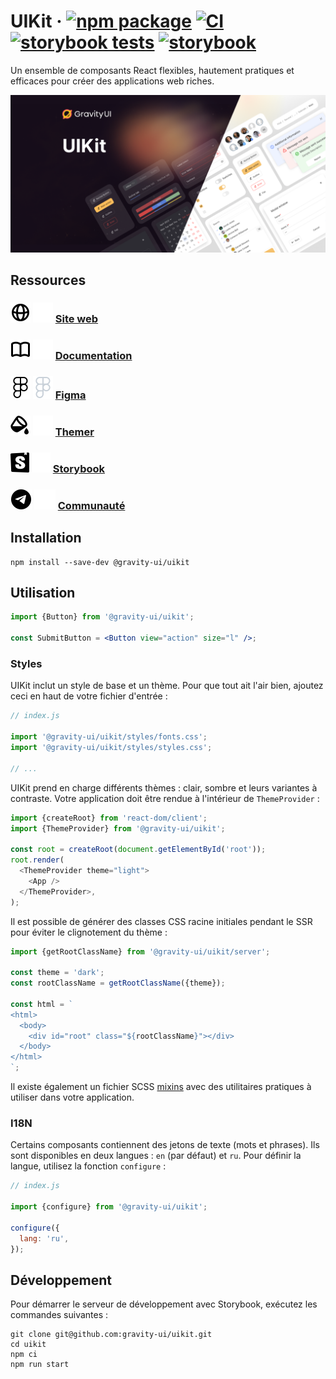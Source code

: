 # UIKit · [![npm package](https://img.shields.io/npm/v/@gravity-ui/uikit?logo=npm)](https://www.npmjs.com/package/@gravity-ui/uikit) [![CI](https://img.shields.io/github/actions/workflow/status/gravity-ui/uikit/.github/workflows/ci.yml?branch=main&label=CI&logo=github)](https://github.com/gravity-ui/uikit/actions/workflows/ci.yml?query=branch:main) [![storybook tests](https://img.shields.io/github/actions/workflow/status/gravity-ui/uikit/.github/workflows/test-storybook.yml?label=Storybook%20Tests&logo=github)](https://github.com/gravity-ui/uikit/actions/workflows/test-storybook.yml) [![storybook](https://img.shields.io/badge/Storybook-deployed-ff4685?logo=storybook)](https://preview.gravity-ui.com/uikit/)

Un ensemble de composants React flexibles, hautement pratiques et efficaces pour créer des applications web riches.

<!--GITHUB_BLOCK-->

![Cover image](https://raw.githubusercontent.com/gravity-ui/uikit/main/docs/assets/uikit_cover.png)

## Ressources

### ![Globe Logo Light](https://raw.githubusercontent.com/gravity-ui/uikit/main/docs/assets/globe_light.svg#gh-light-mode-only) ![Globe Logo Dark](https://raw.githubusercontent.com/gravity-ui/uikit/main/docs/assets/globe_dark.svg#gh-dark-mode-only) [Site web](https://gravity-ui.com)

### ![Documentation Logo Light](https://raw.githubusercontent.com/gravity-ui/uikit/main/docs/assets/book-open_light.svg#gh-light-mode-only) ![Documentation Logo Dark](https://raw.githubusercontent.com/gravity-ui/uikit/main/docs/assets/book-open_dark.svg#gh-dark-mode-only) [Documentation](https://gravity-ui.com/components/uikit/alert)

### ![Figma Logo Light](https://raw.githubusercontent.com/gravity-ui/uikit/main/docs/assets/figma_light.svg#gh-light-mode-only) ![Figma Logo Dark](https://raw.githubusercontent.com/gravity-ui/uikit/main/docs/assets/figma_dark.svg#gh-dark-mode-only) [Figma](<https://www.figma.com/community/file/1271150067798118027/Gravity-UI-Design-System-(Beta)>)

### ![Themer Logo Light](https://raw.githubusercontent.com/gravity-ui/uikit/main/docs/assets/bucket-paint_light.svg#gh-light-mode-only) ![Themer Logo Dark](https://raw.githubusercontent.com/gravity-ui/uikit/main/docs/assets/bucket-paint_dark.svg#gh-dark-mode-only) [Themer](https://gravity-ui.com/themer)

### ![Storybook Logo Light](https://raw.githubusercontent.com/gravity-ui/uikit/main/docs/assets/storybook_light.svg#gh-light-mode-only) ![Storybook Logo Dark](https://raw.githubusercontent.com/gravity-ui/uikit/main/docs/assets/storybook_dark.svg#gh-dark-mode-only) [Storybook](https://preview.gravity-ui.com/uikit/)

### ![Community Logo Light](https://raw.githubusercontent.com/gravity-ui/uikit/main/docs/assets/telegram_light.svg#gh-light-mode-only) ![Community Logo Dark](https://raw.githubusercontent.com/gravity-ui/uikit/main/docs/assets/telegram_dark.svg#gh-dark-mode-only) [Communauté](https://t.me/gravity_ui)

<!--/GITHUB_BLOCK-->

## Installation

```shell
npm install --save-dev @gravity-ui/uikit
```

## Utilisation

```jsx
import {Button} from '@gravity-ui/uikit';

const SubmitButton = <Button view="action" size="l" />;
```

### Styles

UIKit inclut un style de base et un thème. Pour que tout ait l'air bien, ajoutez ceci en haut de votre fichier d'entrée :

```js
// index.js

import '@gravity-ui/uikit/styles/fonts.css';
import '@gravity-ui/uikit/styles/styles.css';

// ...
```

UIKit prend en charge différents thèmes : clair, sombre et leurs variantes à contraste. Votre application doit être rendue à l'intérieur de `ThemeProvider` :

```js
import {createRoot} from 'react-dom/client';
import {ThemeProvider} from '@gravity-ui/uikit';

const root = createRoot(document.getElementById('root'));
root.render(
  <ThemeProvider theme="light">
    <App />
  </ThemeProvider>,
);
```

Il est possible de générer des classes CSS racine initiales pendant le SSR pour éviter le clignotement du thème :

```js
import {getRootClassName} from '@gravity-ui/uikit/server';

const theme = 'dark';
const rootClassName = getRootClassName({theme});

const html = `
<html>
  <body>
    <div id="root" class="${rootClassName}"></div>
  </body>
</html>
`;
```

Il existe également un fichier SCSS [mixins](styles/mixins.scss) avec des utilitaires pratiques à utiliser dans votre application.

### I18N

Certains composants contiennent des jetons de texte (mots et phrases). Ils sont disponibles en deux langues : `en` (par défaut) et `ru`.
Pour définir la langue, utilisez la fonction `configure` :

```js
// index.js

import {configure} from '@gravity-ui/uikit';

configure({
  lang: 'ru',
});
```

## Développement

Pour démarrer le serveur de développement avec Storybook, exécutez les commandes suivantes :

```shell
git clone git@github.com:gravity-ui/uikit.git
cd uikit
npm ci
npm run start
```